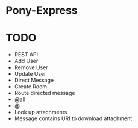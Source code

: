 Pony-Express
============

TODO
====
 * REST API
  * Add User
  * Remove User
  * Update User
 * Direct Message
 * Create Room
 * Route directed message
  * @all
  * @<user>
 * Look up attachments
  * Message contains URI to download attachment

